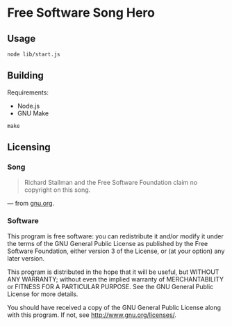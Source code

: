 # Free Software Song Hero

## Usage

```
node lib/start.js
```

## Building

Requirements:

- Node.js
- GNU Make

```
make
```

## Licensing

### Song

> Richard Stallman and the Free Software Foundation claim no copyright on this song.

— from [gnu.org](https://www.gnu.org/music/free-software-song.html#SadiMoma).

### Software

This program is free software: you can redistribute it and/or modify it under the terms of the GNU General Public License as published by the Free Software Foundation, either version 3 of the License, or (at your option) any later version.

This program is distributed in the hope that it will be useful, but WITHOUT ANY WARRANTY; without even the implied warranty of MERCHANTABILITY or FITNESS FOR A PARTICULAR PURPOSE.  See the GNU General Public License for more details.

You should have received a copy of the GNU General Public License along with this program.  If not, see <http://www.gnu.org/licenses/>.
